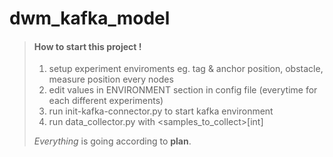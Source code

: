 # dwm_kafka_model
> #### How to start this project !
>
> 1. setup experiment enviroments eg. tag & anchor position, obstacle, measure position every nodes
> 2. edit values in ENVIRONMENT section in config file (everytime for each different experiments)
> 3. run init-kafka-connector.py to start kafka environment
> 4. run data_collector.py with <samples_to_collect>[int]
>
>  *Everything* is going according to **plan**.